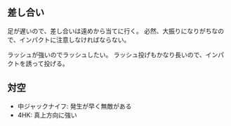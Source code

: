## 差し合い

足が遅いので、差し合いは遠めから当てに行く。
必然、大振りになりがちなので、インパクトに注意しなければならない。

ラッシュが強いのでラッシュしたい。
ラッシュ投げもかなり長いので、インパクトを誘って投げる。

## 対空

- 中ジャックナイフ: 発生が早く無敵がある
- 4HK: 真上方向に強い
